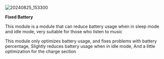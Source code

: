 
![20240825_153300](https://github.com/user-attachments/assets/9c839fb0-2667-4190-9406-1e025f7dd3e6)

**Fixed Battery**

This module is a module that can reduce battery usage when in sleep mode and idle mode, very suitable for those who listen to music

This module only optimizes battery usage, and fixes problems with battery percentage, Slightly reduces battery usage when in idle mode, And a little optimization for the charge section
